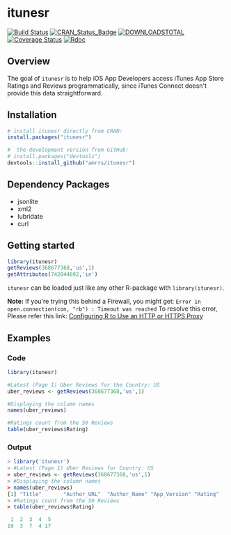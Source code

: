 # itunesr
[![Build Status](https://travis-ci.org/amrrs/itunesr.svg?branch=master)](https://travis-ci.org/amrrs/itunesr) [![CRAN\_Status\_Badge](http://www.r-pkg.org/badges/version/itunesr)](https://cran.r-project.org/package=itunesr) [![DOWNLOADSTOTAL](https://cranlogs.r-pkg.org/badges/grand-total/itunesr)](https://cranlogs.r-pkg.org/badges/grand-total/itunesr) [![Coverage Status](https://img.shields.io/codecov/c/github/amrrs/itunesr/master.svg)](https://codecov.io/github/amrrs/itunesr?branch=master) 
[![Rdoc](http://www.rdocumentation.org/badges/version/itunesr)](http://www.rdocumentation.org/packages/itunesr)


Overview
--------
The goal of `itunesr` is to help iOS App Developers access iTunes App Store Ratings and Reviews programmatically, since iTunes Connect doesn't provide this data straightforward.

Installation
------------

``` r
# install itunesr directly from CRAN:
install.packages("itunesr")

#  the development version from GitHub:
# install.packages("devtools")
devtools::install_github("amrrs/itunesr")
```

Dependency Packages
------------

* jsonlite
* xml2
* lubridate
* curl

Getting started
---------------

``` r
library(itunesr)
getReviews(368677368,'us',1)
getAttributes(742044692,'in')
```
```itunesr``` can be loaded just like any other R-package with ```library(itunesr)```.

**Note:** If you're trying this behind a Firewall, you might get:
```Error in open.connection(con, "rb") : Timeout was reached```
To resolve this error, Please refer this link: [Configuring R to Use an HTTP or HTTPS Proxy](https://support.rstudio.com/hc/en-us/articles/200488488-Configuring-R-to-Use-an-HTTP-or-HTTPS-Proxy)

Examples
---------------
### Code 
```r
library(itunesr)

#Latest (Page 1) Uber Reviews for the Country: US
uber_reviews <- getReviews(368677368,'us',1)

#Displaying the column names 
names(uber_reviews)

#Ratings count from the 50 Reviews
table(uber_reviews$Rating)
```


### Output
``` r
> library('itunesr')
> #Latest (Page 1) Uber Reviews for Country: US
> uber_reviews <- getReviews(368677368,'us',1)
> #Displaying the column names
> names(uber_reviews)
[1] "Title"       "Author_URL"  "Author_Name" "App_Version" "Rating"      "Review"     
> #Ratings count from the 50 Reviews
> table(uber_reviews$Rating)

 1  2  3  4  5 
19  3  7  4 17 
```


